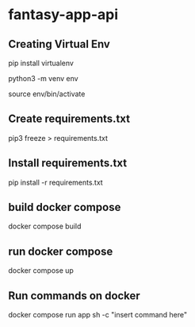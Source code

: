 # fantasy-app-api

## Creating Virtual Env
pip install virtualenv

python3 -m venv env

source env/bin/activate

## Create requirements.txt
pip3 freeze > requirements.txt

## Install requirements.txt
pip install -r requirements.txt

## build docker compose
docker compose build

## run docker compose
docker compose up

## Run commands on docker
docker compose run app sh -c "insert command here"